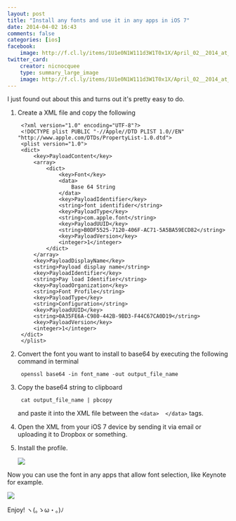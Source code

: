 ```yaml
---
layout: post
title: "Install any fonts and use it in any apps in iOS 7"
date: 2014-04-02 16:43
comments: false
categories: [ios]
facebook:
    image: http://f.cl.ly/items/1U1e0N1W111d3W1T0x1X/April_02__2014_at_0437PM.png
twitter_card:
    creator: nicnocquee
    type: summary_large_image
    image: http://f.cl.ly/items/1U1e0N1W111d3W1T0x1X/April_02__2014_at_0437PM.png
---
```


I just found out about this and turns out it's pretty easy to do.

<!-- more -->

1. Create a XML file and copy the following

		<?xml version="1.0" encoding="UTF-8"?>
		<!DOCTYPE plist PUBLIC "-//Apple//DTD PLIST 1.0//EN" "http://www.apple.com/DTDs/PropertyList-1.0.dtd">
		<plist version="1.0">
		<dict>
		    <key>PayloadContent</key>
		    <array>
		        <dict>
		            <key>Font</key>
		            <data>
		                Base 64 String
		            </data>
		            <key>PayloadIdentifier</key>
		            <string>font identifider</string>
		            <key>PayloadType</key>
		            <string>com.apple.font</string>
		            <key>PayloadUUID</key>
		            <string>B0DF5525-7120-406F-AC71-5A5BA59ECD82</string>
		            <key>PayloadVersion</key>
		            <integer>1</integer>
		        </dict>
		    </array>
		    <key>PayloadDisplayName</key>
		    <string>Payload display name</string>
		    <key>PayloadIdentifier</key>
		    <string>Pay load Identifier</string>
		    <key>PayloadOrganization</key>
		    <string>Font Profile</string>
		    <key>PayloadType</key>
		    <string>Configuration</string>
		    <key>PayloadUUID</key>
		    <string>0A35FE6A-C980-442B-9BD3-F44C67CA0D19</string>
		    <key>PayloadVersion</key>
		    <integer>1</integer>
		</dict>
		</plist>
	
2. Convert the font you want to install to base64 by executing the following command in terminal

		openssl base64 -in font_name -out output_file_name

3. Copy the base64 string to clipboard 

		cat output_file_name | pbcopy
		
	and paste it into the XML file between the `<data>  </data>` tags.

4. Open the XML from your iOS 7 device by sending it via email or uploading it to Dropbox or something.
5. Install the profile.

	![](http://f.cl.ly/items/0F021r1Y2G0A333p2t3U/April_02__2014_at_0451PM.png)

Now you can use the font in any apps that allow font selection, like Keynote for example.

![](http://f.cl.ly/items/1U1e0N1W111d3W1T0x1X/April_02__2014_at_0437PM.png)

Enjoy! ヽ(｡ゝω・｡)ﾉ
